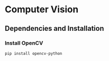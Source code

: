 # Computer Vision

## Dependencies and Installation

### Install OpenCV

`pip install opencv-python`